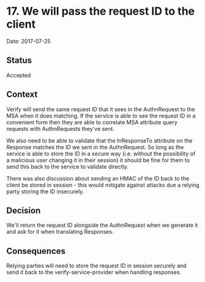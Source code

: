 # 17. We will pass the request ID to the client

Date: 2017-07-25

## Status

Accepted

## Context

Verify will send the same request ID that it sees in the AuthnRequest to the
MSA when it does matching.  If the service is able to see the request ID in a
convenient form then they are able to correlate MSA attribute query requests
with AuthnRequests they've sent.

We also need to be able to validate that the InResponseTo attribute on the
Response matches the ID we sent in the AuthnRequest. So long as the service is
able to store the ID in a secure way (i.e. without the possibility of a
malicious user changing it in their session) it should be fine for them to send
this back to the service to validate directly.

There was also discussion about sending an HMAC of the ID back to the client be
stored in session - this would mitigate against attacks due a relying party
storing the ID insecurely.

## Decision

We'll return the request ID alongside the AuthnRequest when we generate it and
ask for it when translating Responses.

## Consequences

Relying parties will need to store the request ID in session securely and send
it back to the verify-service-provider when handling responses.

